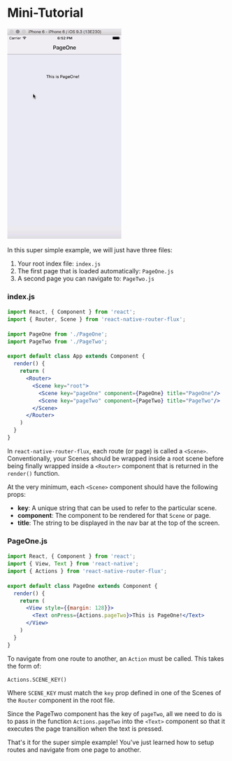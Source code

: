 # Mini-Tutorial

![super_simple.gif](super_simple.gif)

In this super simple example, we will just have three files:

1. Your root index file: `index.js`
2. The first page that is loaded automatically: `PageOne.js`
3. A second page you can navigate to: `PageTwo.js`

### index.js
```jsx
import React, { Component } from 'react';
import { Router, Scene } from 'react-native-router-flux';

import PageOne from './PageOne';
import PageTwo from './PageTwo';

export default class App extends Component {
  render() {
    return (
      <Router>
        <Scene key="root">
          <Scene key="pageOne" component={PageOne} title="PageOne"/>
          <Scene key="pageTwo" component={PageTwo} title="PageTwo"/>
        </Scene>
      </Router>
    )
  }
}
```

In `react-native-router-flux`, each route (or page) is called a `<Scene>`. Conventionally, your Scenes should be wrapped inside a root scene before being finally wrapped inside a `<Router>` component that is returned in the `render()` function.

At the very minimum, each `<Scene>` component should have the following props:

- **key**: A unique string that can be used to refer to the particular scene.
- **component**: The component to be rendered for that `Scene` or page.
- **title**: The string to be displayed in the nav bar at the top of the screen.

### PageOne.js
```jsx
import React, { Component } from 'react';
import { View, Text } from 'react-native';
import { Actions } from 'react-native-router-flux';

export default class PageOne extends Component {
  render() {
    return (
      <View style={{margin: 128}}>
        <Text onPress={Actions.pageTwo}>This is PageOne!</Text>
      </View>
    )
  }
}
```

To navigate from one route to another, an `Action` must be called. This takes the form of:

```
Actions.SCENE_KEY()
```

Where `SCENE_KEY` must match the `key` prop defined in one of the Scenes of the `Router` component in the root file.

Since the PageTwo component has the key of `pageTwo`, all we need to do is to pass in the function `Actions.pageTwo` into the `<Text>` component so that it executes the page transition when the text is pressed.

That's it for the super simple example! You've just learned how to setup routes and navigate from one page to another.
